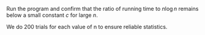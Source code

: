 Run the program and confirm that the ratio of running time to $n\log n$ remains below a small constant
$c$ for large $n$.

We do 200 trials for each value of n to ensure reliable statistics.

